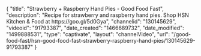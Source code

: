 {
    "title": "Strawberry + Raspberry Hand Pies - Good Food Fast",
    "description": "Recipe for strawberry and raspberry hand pies. Shop HSN Kitchen & Food at https:\/\/goo.gl\/5d0Gya",
    "channelid": "130145629",
    "videoid": "91793387",
    "date_created": "1466689732",
    "date_modified": "1499888531",
    "type": "captivate",
    "layout": "channelVideo",
    "url": "\/good-food-fast\/hsn-good-food-fast-strawberry-raspberry-hand-pies\/130145629-91793387"
}